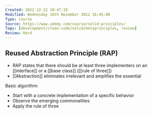 ```yaml
---
Created: 2022-12-22 10:47:29
Modified: Wednesday 16th November 2022 16:45:08
Type: course
Source: https://www.udemy.com/course/solid-principles/
Tags: [development/clean-code/solid/metaprinciples, review]
Review: Hard
---
```


## Reused Abstraction Principle (RAP)

- RAP states that there should be at least three implementers on an [[interface]] or a [[base class]] ([[rule of three]])
- [[Abstraction]] eliminates irrelevant and amplifies the essential

Basic algorithm:
- Start with a concrete implementation of a specific behavior
- Observe the emerging commonalities
- Apply the rule of three
